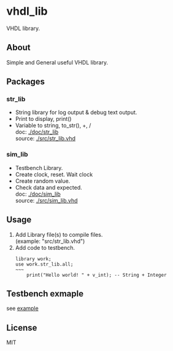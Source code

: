 
# vhdl_lib
VHDL library.

## About
Simple and General useful VHDL library.  

## Packages
### str_lib
- String library for log output & debug text output.  
- Print to display, print()  
- Variable to string, to_str(), +, /  
doc: [./doc/str_lib](./doc/str_lib.md)  
source: [./src/str_lib.vhd](./src/str_lib.vhd)  

### sim_lib
- Testbench Library.  
- Create clock, reset. Wait clock  
- Create random value.  
- Check data and expected.  
doc: [./doc/sim_lib](./doc/sim_lib.md)  
source: [./src/sim_lib.vhd](./src/sim_lib.vhd)  

## Usage
1. Add Library file(s) to compile files.  
  (example: "src/str_lib.vhd")
1. Add code to testbench.
    ```VHDL: tb.vhd
    library work;
    use work.str_lib.all;
    ~~~
        print("Hello world! " + v_int); -- String + Integer
    ```

## Testbench exmaple
see [example](./example/)

## License
MIT
